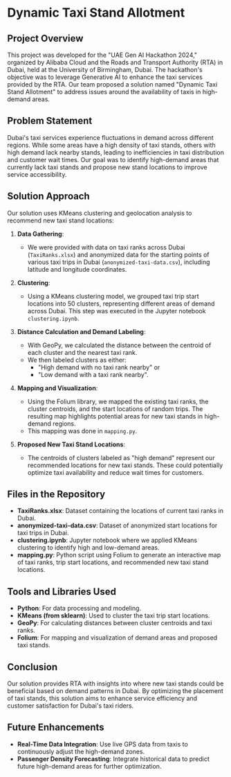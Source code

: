 # Dynamic Taxi Stand Allotment

## Project Overview

This project was developed for the "UAE Gen AI Hackathon 2024," organized by Alibaba Cloud and the Roads and Transport Authority (RTA) in Dubai, held at the University of Birmingham, Dubai. The hackathon's objective was to leverage Generative AI to enhance the taxi services provided by the RTA. Our team proposed a solution named "Dynamic Taxi Stand Allotment" to address issues around the availability of taxis in high-demand areas.

## Problem Statement

Dubai's taxi services experience fluctuations in demand across different regions. While some areas have a high density of taxi stands, others with high demand lack nearby stands, leading to inefficiencies in taxi distribution and customer wait times. Our goal was to identify high-demand areas that currently lack taxi stands and propose new stand locations to improve service accessibility.

## Solution Approach

Our solution uses KMeans clustering and geolocation analysis to recommend new taxi stand locations:

1. **Data Gathering**: 
   - We were provided with data on taxi ranks across Dubai (`TaxiRanks.xlsx`) and anonymized data for the starting points of various taxi trips in Dubai (`anonymized-taxi-data.csv`), including latitude and longitude coordinates.

2. **Clustering**:
   - Using a KMeans clustering model, we grouped taxi trip start locations into 50 clusters, representing different areas of demand across Dubai. This step was executed in the Jupyter notebook `clustering.ipynb`.

3. **Distance Calculation and Demand Labeling**:
   - With GeoPy, we calculated the distance between the centroid of each cluster and the nearest taxi rank.
   - We then labeled clusters as either:
     - "High demand with no taxi rank nearby" or 
     - "Low demand with a taxi rank nearby".

4. **Mapping and Visualization**:
   - Using the Folium library, we mapped the existing taxi ranks, the cluster centroids, and the start locations of random trips. The resulting map highlights potential areas for new taxi stands in high-demand regions.
   - This mapping was done in `mapping.py`.

5. **Proposed New Taxi Stand Locations**:
   - The centroids of clusters labeled as "high demand" represent our recommended locations for new taxi stands. These could potentially optimize taxi availability and reduce wait times for customers.

## Files in the Repository

- **TaxiRanks.xlsx**: Dataset containing the locations of current taxi ranks in Dubai.
- **anonymized-taxi-data.csv**: Dataset of anonymized start locations for taxi trips in Dubai.
- **clustering.ipynb**: Jupyter notebook where we applied KMeans clustering to identify high and low-demand areas.
- **mapping.py**: Python script using Folium to generate an interactive map of taxi ranks, trip start locations, and recommended new taxi stand locations.

## Tools and Libraries Used

- **Python**: For data processing and modeling.
- **KMeans (from sklearn)**: Used to cluster the taxi trip start locations.
- **GeoPy**: For calculating distances between cluster centroids and taxi ranks.
- **Folium**: For mapping and visualization of demand areas and proposed taxi stands.

## Conclusion

Our solution provides RTA with insights into where new taxi stands could be beneficial based on demand patterns in Dubai. By optimizing the placement of taxi stands, this solution aims to enhance service efficiency and customer satisfaction for Dubai's taxi riders.

## Future Enhancements

- **Real-Time Data Integration**: Use live GPS data from taxis to continuously adjust the high-demand zones.
- **Passenger Density Forecasting**: Integrate historical data to predict future high-demand areas for further optimization.
